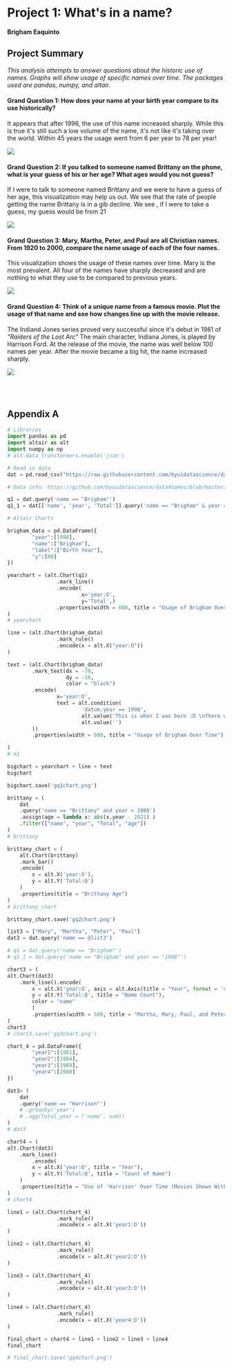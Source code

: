 # Project 1: What's in a name?

__Brigham Eaquinto__


## Project Summary

_This analysis attempts to answer questions about the historic use of names. Graphs will show usage of specific names over time. The packages used are pandas, numpy, and altair._


#### Grand Question 1: How does your name at your birth year compare to its use historically?

It appears that after 1996, the use of this name increased sharply. While this is true it's still such a low volume of the name, it's not like it's taking over the world. 
Within 45 years the usage went from 6 per year to 78 per year!

![](gq1chart.png)

#### Grand Question 2: If you talked to someone named Brittany on the phone, what is your guess of his or her age? What ages would you not guess?

 If I were to talk to someone named Brittany and we were to have a guess of her age, this visualization may help us out. 
 We see that the rate of people getting the name Brittany is in a gib decline. We see , if I were to take a guess, my guess would be from 21

![](gq2chart.png)

#### Grand Question 3: Mary, Martha, Peter, and Paul are all Christian names. From 1920 to 2000, compare the name usage of each of the four names.

This visualization shows the usage of these names over time. Mary is the most prevalent. All four of the names have sharply decreased and are nothing to what they use to be compared to previous years.

![](gq3chart.png)

#### Grand Question 4: Think of a unique name from a famous movie. Plot the usage of that name and see how changes line up with the movie release.

The Indiand Jones series proved very successful since it's debut in 1981 of _"Raiders of the Lost Arc"_ The main character, Indiana Jones, is played by Harrison Ford. At the release of the movie, the name was well below 100 names per year. After the movie became a big hit, the name increased sharply.

![](gq4_2chart.png)



<br>
<br>

## Appendix A

```python
# Libraries
import pandas as pd
import altair as alt
import numpy as np
# alt.data_transformers.enable('json')
```

```python
# Read in data
dat = pd.read_csv("https://raw.githubusercontent.com/byuidatascience/data4names/master/data-raw/names_year/names_year.csv")

# Data info: https://github.com/byuidatascience/data4names/blob/master/data.md
```

```python
q1 = dat.query('name == "Brigham"')
q1_1 = dat[['name', 'year', 'Total']].query('name == "Brigham" & year == 1998')
```

```python
# Altair Charts

brigham_data = pd.DataFrame({
        "year":[1998],
        "name":["Brigham"],
        "label":["Birth Year"],
        "y":[80]
})

yearchart = (alt.Chart(q1)
                .mark_line()
                .encode(
                        x='year:O',
                        y='Total',)
                .properties(width = 600, title = "Usage of Brigham Over Time")
)
# yearchart

line = (alt.Chart(brigham_data)
                .mark_rule()
                .encode(x = alt.X("year:O"))
)

text = (alt.Chart(brigham_data)
        .mark_text(dx = -70, 
                   dy = -10, 
                   color = "black")
        .encode(
                x='year:O', 
                text = alt.condition(
                        'datum.year == 1998',
                        alt.value('This is when I was born :D \nThere were 30 at the time, \nI was the 31st!'),
                        alt.value('')
        ))
        .properties(width = 600, title = "Usage of Brigham Over Time")

)
# m1

bigchart = yearchart + line + text
bigchart

bigchart.save('gq1chart.png')

```

```python
brittany = (
    dat
    .query('name == "Brittany" and year > 1980')
    .assign(age = lambda x: abs(x.year - 2021) )
    .filter(["name", "year", "Total", "age"])
)
# brittany

brittany_chart = (
    alt.Chart(brittany)
    .mark_bar()
    .encode(
        x = alt.X('year:O'),
        y = alt.Y('Total:Q')
    )
    .properties(title = "Brittany Age")
)
# brittany_chart

brittany_chart.save('gq2chart.png')
```

```python
list3 = ["Mary", "Martha", "Peter", "Paul"]
dat3 = dat.query('name == @list3')

# q1 = dat.query('name == "Brigham"')
# q1_1 = dat.query('name == "Brigham" and year == "1998"')

chart3 = (
alt.Chart(dat3)
    .mark_line().encode(
        x = alt.X('year:O', axis = alt.Axis(title = "Year", format = 'd')),
        y = alt.Y('Total:Q', title = "Name Count"), 
        color = "name"
        )
        .properties(width = 500, title = "Martha, Mary, Paul, and Peter Names Over the Years")
)
chart3
# chart3.save('gq3chart.png')
```

```python
chart_4 = pd.DataFrame({
        "year1":[1981],
        "year2":[1984],
        "year3":[1989], 
        "year4":[2008]
})

dat3= (
    dat
    .query('name == "Harrison"')
    # .groupby('year')
    # .agg(total_year = ('name', sum))
)
# dat3

chart4 = (
alt.Chart(dat3)
    .mark_line()
        .encode(
        x = alt.X('year:O', title = "Year"),
        y = alt.Y('Total:Q', title = "Count of Name")
    )
    .properties(title = "Use of 'Harrison' Over Time (Movies Shown With Black Line)", width = 500)
)
# chart4

line1 = (alt.Chart(chart_4)
                .mark_rule()
                .encode(x = alt.X('year1:O'))
)

line2 = (alt.Chart(chart_4)
                .mark_rule()
                .encode(x = alt.X('year2:O'))
)

line3 = (alt.Chart(chart_4)
                .mark_rule()
                .encode(x = alt.X('year3:O'))
)

line4 = (alt.Chart(chart_4)
                .mark_rule()
                .encode(x = alt.X('year4:O'))
)

final_chart = chart4 + line1 + line2 + line3 + line4
final_chart

# final_chart.save('gq4chart.png')
```



